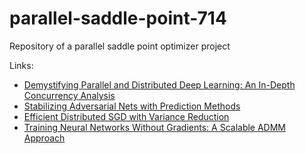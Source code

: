 # parallel-saddle-point-714
Repository of a parallel saddle point optimizer project


Links:

- [Demystifying Parallel and Distributed Deep Learning: An In-Depth Concurrency Analysis](https://arxiv.org/pdf/1802.09941.pdf)
- [Stabilizing Adversarial Nets with Prediction Methods](https://openreview.net/pdf?id=Skj8Kag0Z)
- [Efficient Distributed SGD with Variance Reduction](https://arxiv.org/pdf/1512.02970.pdf)
- [Training Neural Networks Without Gradients: A Scalable ADMM Approach](https://arxiv.org/pdf/1605.02026.pdf)
